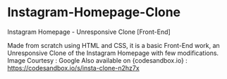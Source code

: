 # Instagram-Homepage-Clone
Instagram Homepage - Unresponsive Clone [Front-End]

Made from scratch using HTML and CSS, it is a basic Front-End work, an Unresponsive Clone of the Instagram Homepage with few modifications.
Image Courtesy : Google
Also available on  {codesandbox.io} : https://codesandbox.io/s/insta-clone-n2hz7x
